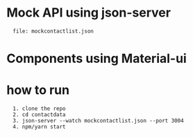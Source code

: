 # Mock API using json-server
```
  file: mockcontactlist.json
``` 
# Components using Material-ui

# how to run
```
  1. clone the repo
  2. cd contactdata
  3. json-server --watch mockcontactlist.json --port 3004
  4. npm/yarn start
```
